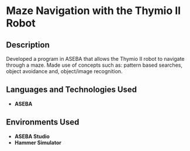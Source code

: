 <h1>Maze Navigation with the Thymio II Robot</h1>

<h2>Description</h2>
Developed a program in ASEBA that allows the Thymio II robot to navigate through a maze. Made use of concepts such as: pattern based searches, object avoidance and, object/image recognition.
<br />


<h2>Languages and Technologies Used</h2>

- <b>ASEBA</b> 

<h2>Environments Used </h2>

- <b>ASEBA Studio</b>
- <b>Hammer Simulator</b> 
